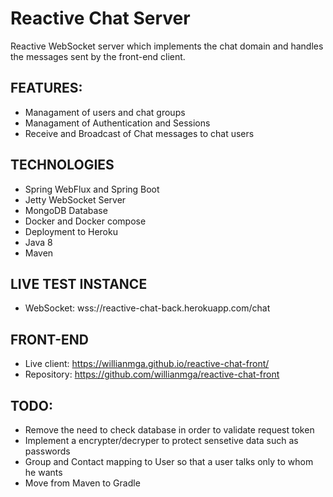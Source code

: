 # Reactive Chat Server

Reactive WebSocket server which implements the chat domain and handles the messages sent by the front-end client. 

## FEATURES:
* Managament of users and chat groups
* Managament of Authentication and Sessions
* Receive and Broadcast of Chat messages to chat users

## TECHNOLOGIES
* Spring WebFlux and Spring Boot
* Jetty WebSocket Server
* MongoDB Database
* Docker and Docker compose
* Deployment to Heroku
* Java 8
* Maven

## LIVE TEST INSTANCE
* WebSocket: wss://reactive-chat-back.herokuapp.com/chat

## FRONT-END
* Live client: https://willianmga.github.io/reactive-chat-front/
* Repository: https://github.com/willianmga/reactive-chat-front

## TODO:
* Remove the need to check database in order to validate request token
* Implement a encrypter/decryper to protect sensetive data such as passwords
* Group and Contact mapping to User so that a user talks only to whom he wants
* Move from Maven to Gradle